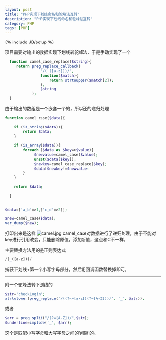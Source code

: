 ```yaml
---
layout: post
title: "PHP实现下划线命名和驼峰法互转"
description: "PHP实现下划线命名和驼峰法互转"
category: PHP
tags: [PHP]
---
```

{% include JB/setup %}

项目需要对输出的数据实现下划线转驼峰法，于是手动实现了一个

```php
  function camel_case_replace($string){
     return preg_replace_callback(
                "/(_([a-z]))/",
                function($match){
                    return strtoupper($match[2]);
                },
                $string
            );
  }  
```

由于输出的数组是一个嵌套一个的，所以还的递归处理

```php
function camel_case($data){
    
    if (is_string($data)){
        return $data;
    }
    
    if (is_array($data)){
        foreach ($data as $key=>$value){
             $newvalue=camel_case($value);
             unset($data[$key]);
             $newkey=camel_case_replace($key);
             $data[$newkey]=$newvalue;
        }
    }
    
    return $data;
    
  }

 
$data=['a_b'=>1,['c_d'=>2]];
        
$new=camel_case($data);
var_dump($new);

```
打印出来是这样
![camel.jpg](http://www.didibird.com/wp-content/uploads/2015/06/camel.jpg)
camel_case对数据进行了递归处理，由于不能对key进行引用改变，只能删除原值，添加新值，这点和C不一样。

主要替换方法用的是正则表达式
```php
/(_([a-z]))/
```
捕获下划线+第一个小写字母部分，然后用回调函数替换掉即可。


----
附一个驼峰法转下划线的
```php
$str='checkLogin';
strtolower(preg_replace('/((?<=[a-z])(?=[A-Z]))/', '_', $str));
```
或者
```php
$arr = preg_split("/(?=[A-Z])/",$str);
$underline=implode('_', $arr);
```
 这个是匹配小写字母和大写字母之间的‘间隙’的。
